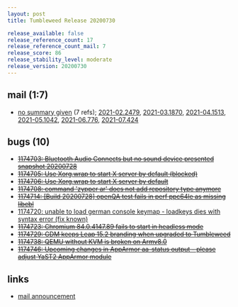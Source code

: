 ```yaml
---
layout: post
title: Tumbleweed Release 20200730

release_available: false
release_reference_count: 17
release_reference_count_mail: 7
release_score: 86
release_stability_level: moderate
release_version: 20200730
---
```


## mail (1:7)

- [no summary given](https://lists.opensuse.org/archives/list/factory@lists.opensuse.org/thread/PBIYPBWR2ORKBEKNTRB7SAPTKT2VHXWU) (7 refs); [2021-02.2479](https://lists.opensuse.org/archives/list/factory@lists.opensuse.org/thread/PBIYPBWR2ORKBEKNTRB7SAPTKT2VHXWU), [2021-03.1870](https://lists.opensuse.org/archives/list/factory@lists.opensuse.org/thread/PBIYPBWR2ORKBEKNTRB7SAPTKT2VHXWU), [2021-04.1513](https://lists.opensuse.org/archives/list/factory@lists.opensuse.org/thread/PBIYPBWR2ORKBEKNTRB7SAPTKT2VHXWU), [2021-05.1042](https://lists.opensuse.org/archives/list/factory@lists.opensuse.org/thread/PBIYPBWR2ORKBEKNTRB7SAPTKT2VHXWU), [2021-06.776](https://lists.opensuse.org/archives/list/factory@lists.opensuse.org/thread/PBIYPBWR2ORKBEKNTRB7SAPTKT2VHXWU), [2021-07.424](https://lists.opensuse.org/archives/list/factory@lists.opensuse.org/thread/PBIYPBWR2ORKBEKNTRB7SAPTKT2VHXWU)

## bugs (10)

<!--more-->

- ~~[1174703: Bluetooth Audio Connects but no sound device presented snapshot 20200728](https://bugzilla.opensuse.org/show_bug.cgi?id=1174703)~~
- ~~[1174705: Use Xorg.wrap to start X server by default (blocked)](https://bugzilla.opensuse.org/show_bug.cgi?id=1174705)~~
- ~~[1174706: Use Xorg.wrap to start X server by default](https://bugzilla.opensuse.org/show_bug.cgi?id=1174706)~~
- ~~[1174708: command 'zypper ar' does not add repository type anymore](https://bugzilla.opensuse.org/show_bug.cgi?id=1174708)~~
- ~~[1174714: \[Build 20200728\] openQA test fails in perf  ppc64le as missing libebl](https://bugzilla.opensuse.org/show_bug.cgi?id=1174714)~~
- [1174720: unable to load german console keymap - loadkeys dies with syntax error (fix known)](https://bugzilla.opensuse.org/show_bug.cgi?id=1174720)
- ~~[1174723: Chromium 84.0.4147.89 fails to start in headless mode](https://bugzilla.opensuse.org/show_bug.cgi?id=1174723)~~
- ~~[1174729: GDM keeps Leap 15.2 branding when upgraded to Tumbleweed](https://bugzilla.opensuse.org/show_bug.cgi?id=1174729)~~
- ~~[1174738: QEMU without KVM is broken on Armv8.0](https://bugzilla.opensuse.org/show_bug.cgi?id=1174738)~~
- ~~[1174746: Upcoming changes in AppArmor aa-status output - please adjust YaST2 AppArmor module](https://bugzilla.opensuse.org/show_bug.cgi?id=1174746)~~



## links

- [mail announcement](https://lists.opensuse.org/archives/list/factory@lists.opensuse.org/thread/PBIYPBWR2ORKBEKNTRB7SAPTKT2VHXWU)
